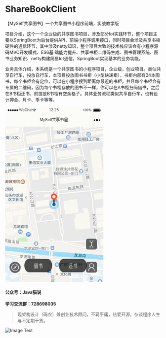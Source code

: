 # ShareBookClient
【MySelf共享图书】一个共享图书小程序前端，实战教学版


项目介绍，这个一个企业级的共享图书项目，涉及部分Iot实践环节，整个项目主要以SpringBoot为后台提供API，前端小程序调用接口，同时项目会涉及共享书柜硬件的通信环节，其中涉及netty知识，整个项目大致的技术栈应该会有小程序源码MVC开发模式、ES6基
础能力提升、共享书柜二维码生成、图书管理系统、图书业务知识、netty构建简易Iot通信，SpringBoot实现基本的业务功能。

业务具体介绍，本系统是一个共享图书的小程序项目，企业级，创业项目。类似共享自行车，投放自行车，本项目投放图书书柜（小型快递柜），书柜内部有24本图书，每个书柜会有定位，可以在小程序搜到距离你最近的书柜，并且每个书柜会有专属的二维码，因为每个书柜存放的图书不一样，你可以在A书柜扫码借书，之后在B书柜还书，前提是B书柜有空余格子。具体业务流程类似共享自行车，也有设计押金、月卡、季卡等等。

![Image](https://raw.githubusercontent.com/UncleCatMySelf/img-myself/master/img/%E5%85%B1%E4%BA%AB%E5%9B%BE%E4%B9%A6/%E5%85%B1%E4%BA%AB%E5%9B%BE%E4%B9%A6%E6%95%88%E6%9E%9C%E5%9B%BE.gif)

#### 公众号：Java猫说

**学习交流群：728698035**

> 现架构设计（码农）兼创业技术顾问，不羁平庸，热爱开源，杂谈程序人生与不定期干货。

![Image Text](https://user-gold-cdn.xitu.io/2018/12/28/167f41f1a5729856?w=344&h=344&f=jpeg&s=8231)